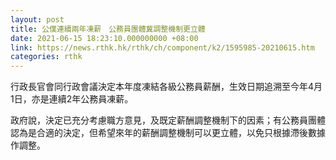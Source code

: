 ```yaml
---
layout: post
title: 公僕連續兩年凍薪　公務員團體冀調整機制更立體
date: 2021-06-15 18:23:10.000000000 +08:00
link: https://news.rthk.hk/rthk/ch/component/k2/1595985-20210615.htm
categories: rthk
---
```


行政長官會同行政會議決定本年度凍結各級公務員薪酬，生效日期追溯至今年4月1日，亦是連續2年公務員凍薪。

政府說，決定已充分考慮職方意見，及既定薪酬調整機制下的因素；有公務員團體認為是合適的決定，但希望來年的薪酬調整機制可以更立體，以免只根據滯後數據作調整。
